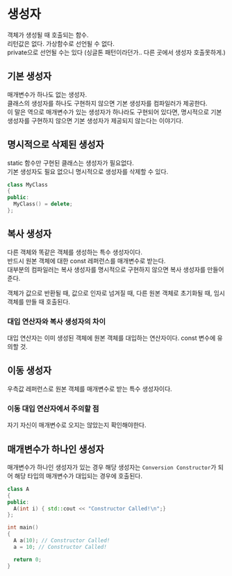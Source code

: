 # 생성자
객체가 생성될 때 호출되는 함수. <br/>
리턴값은 없다. 가상함수로 선언될 수 없다. <br/>
private으로 선언될 수는 있다 (싱글톤 패턴이라던가.. 다른 곳에서 생성자 호출못하게.)

## 기본 생성자
매개변수가 하나도 없는 생성자. <br/>
클래스의 생성자를 하나도 구현하지 않으면 기본 생성자를 컴파일러가 제공한다. <br/>
이 말은 역으로 매개변수가 있는 생성자가 하나라도 구현되어 있다면, 명시적으로 기본 생성자를 구현하지 않으면 기본 생성자가 제공되지 않는다는 이야기다.

## 명시적으로 삭제된 생성자
static 함수만 구현된 클래스는 생성자가 필요없다. <br/>
기본 생성자도 필요 없으니 명시적으로 생성자를 삭제할 수 있다.
```cpp
class MyClass
{
public:
  MyClass() = delete;
};
```

## 복사 생성자
다른 객체와 똑같은 객체를 생성하는 특수 생성자이다. <br/>
반드시 원본 객체에 대한 const 레퍼런스를 매개변수로 받는다. <br/>
대부분의 컴파일러는 복사 생성자를 명시적으로 구현하지 않으면 복사 생성자를 만들어준다.

객체가 값으로 반환될 때, 값으로 인자로 넘겨질 때, 다른 원본 객체로 초기화될 때, 임시 객체를 만들 때 호출된다.

### 대입 연산자와 복사 생성자의 차이
대입 연산자는 이미 생성된 객체에 원본 객체를 대입하는 연산자이다. const 변수에 유의할 것.

## 이동 생성자
우측값 레퍼런스로 원본 객체를 매개변수로 받는 특수 생성자이다.

### 이동 대입 연산자에서 주의할 점
자기 자신이 매개변수로 오지는 않았는지 확인해야한다.

## 매개변수가 하나인 생성자
매개변수가 하나인 생성자가 있는 경우 해당 생성자는 ```Conversion Constructor```가 되어 해당 타입의 매개변수가 대입되는 경우에 호출된다.
```cpp
class A
{
public:
  A(int i) { std::cout << "Constructor Called!\n";}
};

int main()
{
  A a(10); // Constructor Called!
  a = 10; // Constructor Called!

  return 0;
}
```

